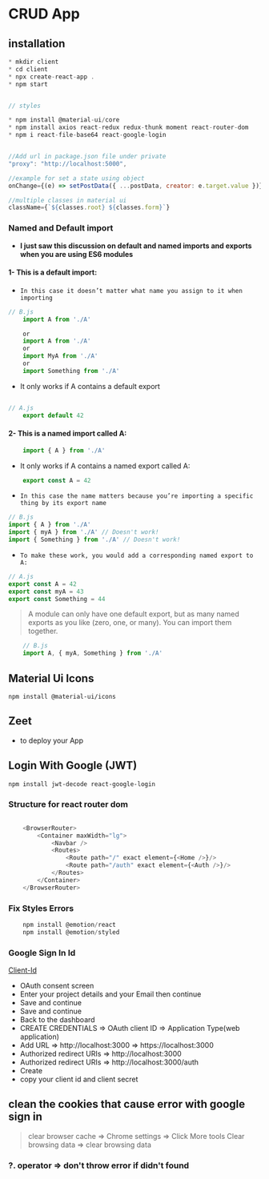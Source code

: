 # CRUD App

## installation

```javaScript
* mkdir client
* cd client
* npx create-react-app .
* npm start


// styles

* npm install @material-ui/core
* npm install axios react-redux redux-thunk moment react-router-dom
* npm i react-file-base64 react-google-login


//Add url in package.json file under private
"proxy": "http://localhost:5000",

//example for set a state using object
onChange={(e) => setPostData({ ...postData, creator: e.target.value })}

//multiple classes in material ui
className={`${classes.root} ${classes.form}`}
```

### Named and Default import

* **I just saw this discussion on default and named imports and exports when you are using ES6 modules**

#### 1- **This is a default import:**

* `In this case it doesn’t matter what name you assign to it when importing`

```javascript
// B.js
    import A from './A'

    or
    import A from './A'
    or
    import MyA from './A'
    or
    import Something from './A'
```

* It only works if A contains a default export

```javascript

// A.js
    export default 42
```

#### **2- This is a named import called A:**

```javascript
    import { A } from './A'
```

* It only works if A contains a named export called A:

```javascript
    export const A = 42
```

* `In this case the name matters because you’re importing a specific thing by its export name`

```javascript
// B.js
import { A } from './A'
import { myA } from './A' // Doesn't work!
import { Something } from './A' // Doesn't work!
```

* `To make these work, you would add a corresponding named export to A:`

```javascript
// A.js
export const A = 42
export const myA = 43
export const Something = 44
```

> A module can only have one default export, but as many named exports as you like (zero, one, or many). You can import them together.

```javascript
    // B.js
    import A, { myA, Something } from './A'
```

## Material Ui Icons

``npm install @material-ui/icons``

## Zeet

* to deploy your App

## Login With Google (JWT)

```bash
npm install jwt-decode react-google-login
```

### Structure for react router dom

```javascript

    <BrowserRouter>
        <Container maxWidth="lg">
            <Navbar />
            <Routes>
                <Route path="/" exact element={<Home />}/>
                <Route path="/auth" exact element={<Auth />}/>
            </Routes>
        </Container>
    </BrowserRouter>
```

### Fix Styles Errors

```javaScript
    npm install @emotion/react 
    npm install @emotion/styled
```

### Google Sign In Id

[Client-Id](https://console.cloud.google.com/apis/)

* OAuth consent screen
* Enter your project details and your Email then continue
* Save and continue
* Save and continue
* Back to the dashboard
* CREATE CREDENTIALS => OAuth client ID => Application Type(web application)
* Add URL => http://localhost:3000 => https://localhost:3000
* Authorized redirect URIs =>  http://localhost:3000
* Authorized redirect URIs =>  http://localhost:3000/auth
* Create
* copy your client id and client secret

## clean the cookies that cause error with google sign in

> clear browser cache
=> Chrome settings => Click More tools Clear browsing data => clear browsing data


### ?. operator => don't throw error if didn't found